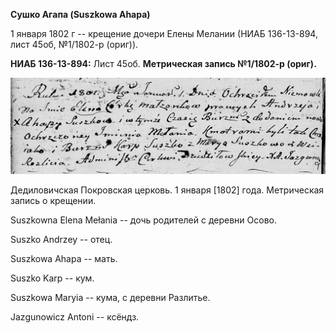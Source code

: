 **Сушко Агапа (Suszkowa Ahapa)**

1 января 1802 г -- крещение дочери Елены Мелании (НИАБ 136-13-894, лист
45об, №1/1802-р (ориг)).

**НИАБ 136-13-894:** Лист 45об. **Метрическая запись №1/1802-р (ориг).**

![](./media/b74d182bb056c970026ef57628dd2d8715bbc700.png)

Дедиловичская Покровская церковь. 1 января \[1802\] года. Метрическая
запись о крещении.

Suszkowna Elena Mełania -- дочь родителей с деревни Осовo.

Suszko Andrzey -- отец.

Suszkowa Ahapa -- мать.

Suszko Karp -- кум.

Suszkowa Maryia -- кума, с деревни Разлитье.

Jazgunowicz Antoni -- ксёндз.
